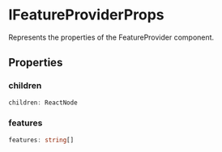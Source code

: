 # IFeatureProviderProps

Represents the properties of the FeatureProvider component.

## Properties

### children

```ts
children: ReactNode
```

### features

```ts
features: string[]
```
